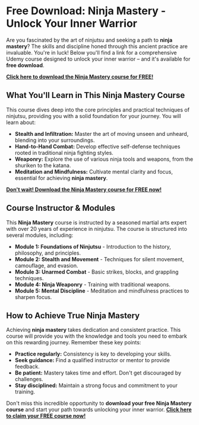 # Free Download: Ninja Mastery - Unlock Your Inner Warrior

Are you fascinated by the art of ninjutsu and seeking a path to **ninja mastery**? The skills and discipline honed through this ancient practice are invaluable. You're in luck! Below you'll find a link for a comprehensive Udemy course designed to unlock your inner warrior – and it's available for **free download**.

[**Click here to download the Ninja Mastery course for FREE!**](https://udemywork.com/ninja-mastery)

## What You'll Learn in This Ninja Mastery Course

This course dives deep into the core principles and practical techniques of ninjutsu, providing you with a solid foundation for your journey. You will learn about:

*   **Stealth and Infiltration:** Master the art of moving unseen and unheard, blending into your surroundings.
*   **Hand-to-Hand Combat:** Develop effective self-defense techniques rooted in traditional ninja fighting styles.
*   **Weaponry:** Explore the use of various ninja tools and weapons, from the shuriken to the katana.
*   **Meditation and Mindfulness:** Cultivate mental clarity and focus, essential for achieving **ninja mastery**.

[**Don't wait! Download the Ninja Mastery course for FREE now!**](https://udemywork.com/ninja-mastery)

## Course Instructor & Modules

This **Ninja Mastery** course is instructed by a seasoned martial arts expert with over 20 years of experience in ninjutsu. The course is structured into several modules, including:

*   **Module 1: Foundations of Ninjutsu** - Introduction to the history, philosophy, and principles.
*   **Module 2: Stealth and Movement** - Techniques for silent movement, camouflage, and evasion.
*   **Module 3: Unarmed Combat** - Basic strikes, blocks, and grappling techniques.
*   **Module 4: Ninja Weaponry** - Training with traditional weapons.
*   **Module 5: Mental Discipline** - Meditation and mindfulness practices to sharpen focus.

## How to Achieve True Ninja Mastery

Achieving **ninja mastery** takes dedication and consistent practice. This course will provide you with the knowledge and tools you need to embark on this rewarding journey. Remember these key points:

*   **Practice regularly:** Consistency is key to developing your skills.
*   **Seek guidance:** Find a qualified instructor or mentor to provide feedback.
*   **Be patient:** Mastery takes time and effort. Don't get discouraged by challenges.
*   **Stay disciplined:** Maintain a strong focus and commitment to your training.

Don't miss this incredible opportunity to **download your free Ninja Mastery course** and start your path towards unlocking your inner warrior. [**Click here to claim your FREE course now!**](https://udemywork.com/ninja-mastery)
